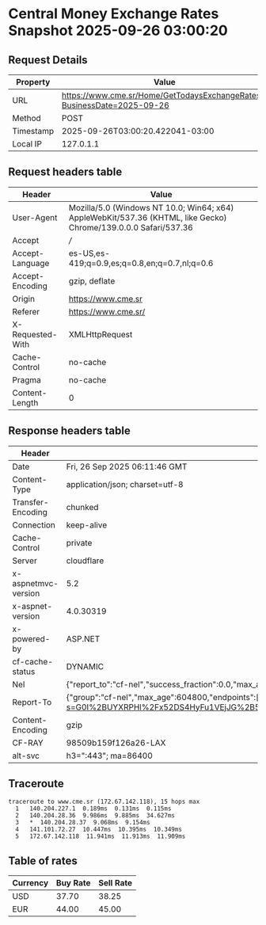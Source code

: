 # Central Money Exchange Rates Snapshot 2025-09-26 03:00:20
## Request Details

| Property | Value |
|----------|-------|
| URL | https://www.cme.sr/Home/GetTodaysExchangeRates/?BusinessDate=2025-09-26 |
| Method | POST |
| Timestamp | 2025-09-26T03:00:20.422041-03:00 |
| Local IP | 127.0.1.1 |
    
## Request headers table

| Header | Value |
|--------|-------|
| User-Agent | Mozilla/5.0 (Windows NT 10.0; Win64; x64) AppleWebKit/537.36 (KHTML, like Gecko) Chrome/139.0.0.0 Safari/537.36 |
| Accept | */* |
| Accept-Language | es-US,es-419;q=0.9,es;q=0.8,en;q=0.7,nl;q=0.6 |
| Accept-Encoding | gzip, deflate |
| Origin | https://www.cme.sr |
| Referer | https://www.cme.sr/ |
| X-Requested-With | XMLHttpRequest |
| Cache-Control | no-cache |
| Pragma | no-cache |
| Content-Length | 0 |

    
## Response headers table
| Header | Value |
|--------|-------|
| Date | Fri, 26 Sep 2025 06:11:46 GMT |
| Content-Type | application/json; charset=utf-8 |
| Transfer-Encoding | chunked |
| Connection | keep-alive |
| Cache-Control | private |
| Server | cloudflare |
| x-aspnetmvc-version | 5.2 |
| x-aspnet-version | 4.0.30319 |
| x-powered-by | ASP.NET |
| cf-cache-status | DYNAMIC |
| Nel | {"report_to":"cf-nel","success_fraction":0.0,"max_age":604800} |
| Report-To | {"group":"cf-nel","max_age":604800,"endpoints":[{"url":"https://a.nel.cloudflare.com/report/v4?s=G0I%2BUYXRPHl%2Fx52DS4HyFu1VEjJG%2B58Z0asy2dtpgrZ9gh%2FjRK11q6%2BtzND71a1hqxDItzZmliYK4REBg%2BRGig15ltHbqE%2FW2b0%3D"}]} |
| Content-Encoding | gzip |
| CF-RAY | 98509b159f126a26-LAX |
| alt-svc | h3=":443"; ma=86400 |

## Traceroute 

```
traceroute to www.cme.sr (172.67.142.118), 15 hops max
  1   140.204.227.1  0.189ms  0.131ms  0.115ms 
  2   140.204.28.36  9.986ms  9.885ms  34.627ms 
  3   *  140.204.28.37  9.068ms  9.154ms 
  4   141.101.72.27  10.447ms  10.395ms  10.349ms 
  5   172.67.142.118  11.941ms  11.913ms  11.909ms 

```


## Table of rates

| Currency | Buy Rate | Sell Rate |
|----------|----------|-----------|
| USD | 37.70 | 38.25 |
| EUR | 44.00 | 45.00 |

